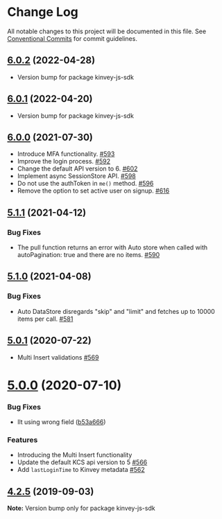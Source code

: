 # Change Log

All notable changes to this project will be documented in this file.
See [Conventional Commits](https://conventionalcommits.org) for commit guidelines.

## [6.0.2](https://github.com/Kinvey/js-sdk/compare/kinvey-js-sdk@6.0.1...kinvey-js-sdk@6.0.2) (2022-04-28)

- Version bump for package kinvey-js-sdk
## [6.0.1](https://github.com/Kinvey/js-sdk/compare/kinvey-js-sdk@6.0.0...kinvey-js-sdk@6.0.1) (2022-04-20)

- Version bump for package kinvey-js-sdk


## [6.0.0](https://github.com/Kinvey/js-sdk/compare/kinvey-js-sdk@5.1.1...kinvey-js-sdk@6.0.0) (2021-07-30)

- Introduce MFA functionality. [#593](https://github.com/Kinvey/js-sdk/pull/593)
- Improve the login process. [#592](https://github.com/Kinvey/js-sdk/pull/592)
- Change the default API version to 6. [#602](https://github.com/Kinvey/js-sdk/pull/602)
- Implement async SessionStore API. [#598](https://github.com/Kinvey/js-sdk/pull/598)
- Do not use the authToken in `me()` method. [#596](https://github.com/Kinvey/js-sdk/pull/596)
- Remove the option to set active user on signup. [#616](https://github.com/Kinvey/js-sdk/pull/616)





## [5.1.1](https://github.com/Kinvey/js-sdk/compare/kinvey-js-sdk@5.1.0...kinvey-js-sdk@5.1.1) (2021-04-12)


### Bug Fixes

* The pull function returns an error with Auto store when called with autoPagination: true and there are no items. [#590](https://github.com/Kinvey/js-sdk/pull/590)





## [5.1.0](https://github.com/Kinvey/js-sdk/compare/kinvey-js-sdk@5.0.1...kinvey-js-sdk@5.1.0) (2021-04-08)


### Bug Fixes

* Auto DataStore disregards "skip" and "limit" and fetches up to 10000 items per call. [#581](https://github.com/Kinvey/js-sdk/pull/581)



## [5.0.1](https://github.com/Kinvey/js-sdk/compare/kinvey-js-sdk@5.0.0...kinvey-js-sdk@5.0.1) (2020-07-22)

- Multi Insert validations [#569](https://github.com/Kinvey/js-sdk/pull/569)



# [5.0.0](https://github.com/Kinvey/js-sdk/compare/kinvey-js-sdk@4.2.5...kinvey-js-sdk@5.0.0) (2020-07-10)


### Bug Fixes

* llt using wrong field ([b53a666](https://github.com/Kinvey/js-sdk/commit/b53a666))


### Features

* Introducing the Multi Insert functionality
* Update the default KCS api version to 5 [#566](https://github.com/Kinvey/js-sdk/pull/566)
* Add `lastLoginTime` to Kinvey metadata [#562](https://github.com/Kinvey/js-sdk/pull/562)





## [4.2.5](https://github.com/Kinvey/js-sdk/compare/kinvey-js-sdk@4.2.3...kinvey-js-sdk@4.2.5) (2019-09-03)

**Note:** Version bump only for package kinvey-js-sdk
